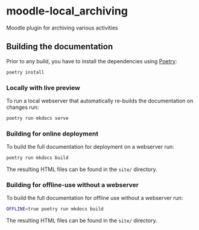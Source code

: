 # moodle-local_archiving
Moodle plugin for archiving various activities 


## Building the documentation

Prior to any build, you have to install the dependencies using [Poetry](https://python-poetry.org/):

```bash
poetry install
```

### Locally with live preview

To run a local webserver that automatically re-builds the documentation on changes run:

```bash
poetry run mkdocs serve
```

### Building for online deployment

To build the full documentation for deployment on a webserver run:

```bash
poetry run mkdocs build
```

The resulting HTML files can be found in the `site/` directory.

### Building for offline-use without a webserver

To build the full documentation for offline use without a webserver run:

```bash
OFFLINE=true poetry run mkdocs build
```

The resulting HTML files can be found in the `site/` directory.
